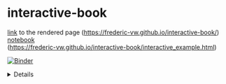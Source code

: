 # interactive-book
[link](https://frederic-vw.github.io/interactive-book/) to the rendered page (https://frederic-vw.github.io/interactive-book/)  
[notebook](https://frederic-vw.github.io/interactive-book/interactive_example.html)  
(https://frederic-vw.github.io/interactive-book/interactive_example.html)

[![Binder](https://mybinder.org/badge_logo.svg)](https://mybinder.org/v2/gh/Frederic-vW/interactive-book/HEAD?labpath=interactive_example.ipynb)

<details>
  Details go here...
  1. First item
  2. Second thing
  3. Third line
</details>
